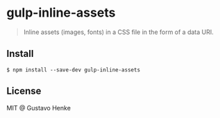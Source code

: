# gulp-inline-assets
> Inline assets (images, fonts) in a CSS file in the form of a data URI.

## Install
```shell
$ npm install --save-dev gulp-inline-assets
```

## License
MIT @ Gustavo Henke